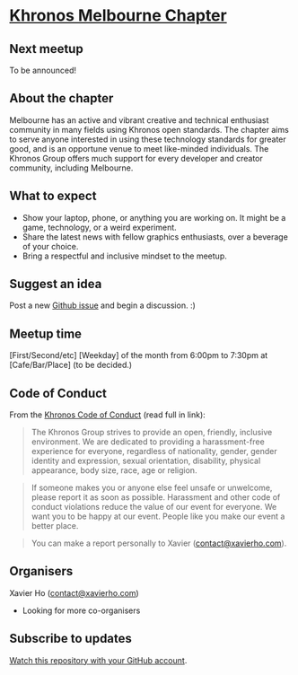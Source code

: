 # [Khronos Melbourne Chapter](https://khronos-melbourne-chapter.github.io)

## Next meetup

To be announced!

## About the chapter

Melbourne has an active and vibrant creative and technical enthusiast community in many fields using Khronos open standards. The chapter aims to serve anyone interested in using these technology standards for greater good, and is an opportune venue to meet like-minded individuals. The Khronos Group offers much support for every developer and creator community, including Melbourne.

## What to expect

 * Show your laptop, phone, or anything you are working on. It might be a game, technology, or a weird experiment.
 * Share the latest news with fellow graphics enthusiasts, over a beverage of your choice.
 * Bring a respectful and inclusive mindset to the meetup.

## Suggest an idea

Post a new [Github issue](https://github.com/khronos-melbourne-chapter/khronos-melbourne-chapter.github.io/issues) and begin a discussion. :)

## Meetup time

[First/Second/etc] [Weekday] of the month from 6:00pm to 7:30pm at [Cafe/Bar/Place] (to be decided.)

## Code of Conduct

From the [Khronos Code of Conduct](https://www.khronos.org/news/events/code-of-conduct) (read full in link):

> The Khronos Group strives to provide an open, friendly, inclusive environment. We are dedicated to providing a harassment-free experience for everyone, regardless of nationality, gender, gender identity and expression, sexual orientation, disability, physical appearance, body size, race, age or religion.

> If someone makes you or anyone else feel unsafe or unwelcome, please report it as soon as possible. Harassment and other code of conduct violations reduce the value of our event for everyone. We want you to be happy at our event. People like you make our event a better place.

> You can make a report personally to Xavier (contact@xavierho.com).

## Organisers

Xavier Ho (contact@xavierho.com)
 - Looking for more co-organisers

## Subscribe to updates

[Watch this repository with your GitHub account](https://github.com/khronos-melbourne-chapter/khronos-melbourne-chapter.github.io/subscription).

